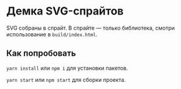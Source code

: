 # Демка SVG-спрайтов

SVG собраны в спрайт. В спрайте — только библиотека, смотри использование в `build/index.html`.

## Как попробовать

`yarn install` или `npm i` для установки пакетов.

`yarn start` или `npm start` для сборки проекта.
